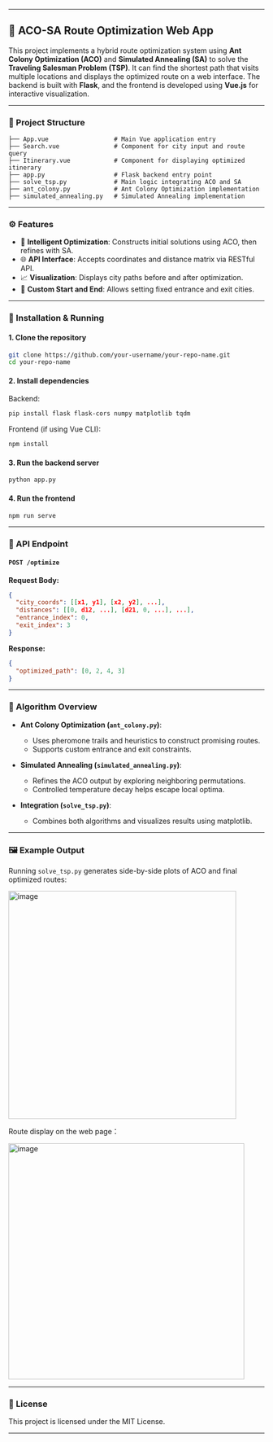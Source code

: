 
---

## 🐜 ACO-SA Route Optimization Web App

This project implements a hybrid route optimization system using **Ant Colony Optimization (ACO)** and **Simulated Annealing (SA)** to solve the **Traveling Salesman Problem (TSP)**. It can find the shortest path that visits multiple locations and displays the optimized route on a web interface. The backend is built with **Flask**, and the frontend is developed using **Vue.js** for interactive visualization.



---

### 📁 Project Structure

```
├── App.vue                  # Main Vue application entry
├── Search.vue               # Component for city input and route query
├── Itinerary.vue            # Component for displaying optimized itinerary
├── app.py                   # Flask backend entry point
├── solve_tsp.py             # Main logic integrating ACO and SA
├── ant_colony.py            # Ant Colony Optimization implementation
├── simulated_annealing.py   # Simulated Annealing implementation
```

---

### ⚙️ Features

* 🧠 **Intelligent Optimization**: Constructs initial solutions using ACO, then refines with SA.
* 🌐 **API Interface**: Accepts coordinates and distance matrix via RESTful API.
* 📈 **Visualization**: Displays city paths before and after optimization.
* 🎯 **Custom Start and End**: Allows setting fixed entrance and exit cities.

---

### 🔧 Installation & Running

#### 1. Clone the repository

```bash
git clone https://github.com/your-username/your-repo-name.git
cd your-repo-name
```

#### 2. Install dependencies

Backend:

```bash
pip install flask flask-cors numpy matplotlib tqdm
```

Frontend (if using Vue CLI):

```bash
npm install
```

#### 3. Run the backend server

```bash
python app.py
```

#### 4. Run the frontend

```bash
npm run serve
```

---

### 🔌 API Endpoint

#### `POST /optimize`

**Request Body:**

```json
{
  "city_coords": [[x1, y1], [x2, y2], ...],
  "distances": [[0, d12, ...], [d21, 0, ...], ...],
  "entrance_index": 0,
  "exit_index": 3
}
```

**Response:**

```json
{
  "optimized_path": [0, 2, 4, 3]
}
```

---

### 🧠 Algorithm Overview

* **Ant Colony Optimization (`ant_colony.py`)**:

  * Uses pheromone trails and heuristics to construct promising routes.
  * Supports custom entrance and exit constraints.
* **Simulated Annealing (`simulated_annealing.py`)**:

  * Refines the ACO output by exploring neighboring permutations.
  * Controlled temperature decay helps escape local optima.
* **Integration (`solve_tsp.py`)**:

  * Combines both algorithms and visualizes results using matplotlib.

---

### 🖼️ Example Output

Running `solve_tsp.py` generates side-by-side plots of ACO and final optimized routes:

<img width="448" alt="image" src="https://github.com/user-attachments/assets/43816b93-8e65-4706-badd-0e600fb9080e" />

Route display on the web page：

<img width="464" alt="image" src="https://github.com/user-attachments/assets/df0acd76-696e-47c1-b55f-433d4ad0f5b6" />


---

### 📄 License

This project is licensed under the MIT License.

---

